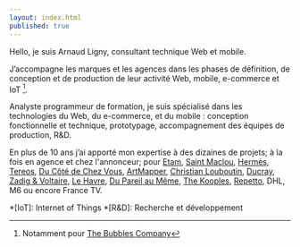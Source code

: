 ```yaml
---
layout: index.html
published: true
---
```

Hello, je suis Arnaud Ligny, consultant technique Web et mobile.

J’accompagne les marques et les agences dans les phases de définition, de conception et de production de leur activité Web, mobile, e-commerce et IoT [^1].

Analyste programmeur de formation, je suis spécialisé dans les technologies du Web, du e-commerce, et du mobile : conception fonctionnelle et technique, prototypage, accompagnement des équipes de production, R&D.

En plus de 10 ans j’ai apporté mon expertise à des dizaines de projets; à la fois en agence et chez l'annonceur; pour [Etam](http://www.etam.com), [Saint Maclou](https://www.saint-maclou.com), [Hermès](http://france.hermes.com), [Tereos](https://itunes.apple.com/fr/app/tereos-coop%C3%A9rateurs/id1215356212), [Du Côté de Chez Vous](https://www.ducotedechezvous.com), [ArtMapper](http://www.artmapper.co), [Christian Louboutin](http://eu.christianlouboutin.com/fr_fr/), [Ducray](https://dermocontrol.ducray.com), [Zadig & Voltaire](http://www.zadig-et-voltaire.com), [Le Havre](https://www.lehavre.fr/actualites/tout-le-havre-portee-de-main), [Du Pareil au Même](http://www.dpam.com), [The Kooples](http://www.thekooples.com), [Repetto](http://www.repetto.fr), DHL, M6 ou encore France TV.

[^1]: Notamment pour [The Bubbles Company](https://www.bubbles-company.com/fr/)

*[IoT]: Internet of Things
*[R&D]: Recherche et développement
